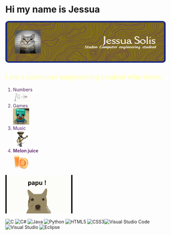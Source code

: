
# Hi my name is Jessua 



<img aling = "center"
alt = "Es una FotoGato"
title = "Foto Mia"
height = 130px
width = 500px
src = "imagenes/Banner.png">

<h2 Style = "color: #ffffbf" >I am a computer engineering student who loves:</h2>



<div aling = "center">
    <ol> 
        <li style = "color: #572364">Numbers</li>
        <!------------------------>
        <img src = "imagenes/unmedio.PNG"
        width = 50px 
        height = 30>
        <!------------------------>
        <li style = "color: #53295e">Games</li>
        <!------------------------>
        <img src = "imagenes/steve.jpg"
        width = 50px 
        height = 50px>
        <!------------------------>
        <li style = "color: #5c1b6c">Music</li>
        <!------------------------>
        <img src = "imagenes/Musica.gif"
        width = 50px 
        height = 50px>
        <!------------------------>
        <li style = "color: #683475"><strong>Melon juice</strong></li>
        <!------------------------>
        <img src = "imagenes/JugoDeMelon.jpg"
        width = 50px 
        height = 50px>
    </ol>
</div>

<img src = "imagenes/papu.gif" height = "120px" aling = "center">

<div>

![C](https://img.shields.io/badge/c-%2300599C.svg?style=for-the-badge&logo=c&logoColor=white) ![C#](https://img.shields.io/badge/c%23-%23239120.svg?style=for-the-badge&logo=csharp&logoColor=white) ![Java](https://img.shields.io/badge/java-%23ED8B00.svg?style=for-the-badge&logo=openjdk&logoColor=white) ![Python](https://img.shields.io/badge/python-3670A0?style=for-the-badge&logo=python&logoColor=ffdd54) ![HTML5](https://img.shields.io/badge/html5-%23E34F26.svg?style=for-the-badge&logo=html5&logoColor=white) ![CSS3](https://img.shields.io/badge/css3-%231572B6.svg?style=for-the-badge&logo=css3&logoColor=white)![Visual Studio Code](https://img.shields.io/badge/Visual%20Studio%20Code-0078d7.svg?style=for-the-badge&logo=visual-studio-code&logoColor=white) ![Visual Studio](https://img.shields.io/badge/Visual%20Studio-5C2D91.svg?style=for-the-badge&logo=visual-studio&logoColor=white) ![Eclipse](https://img.shields.io/badge/Eclipse-FE7A16.svg?style=for-the-badge&logo=Eclipse&logoColor=white)

</div>


